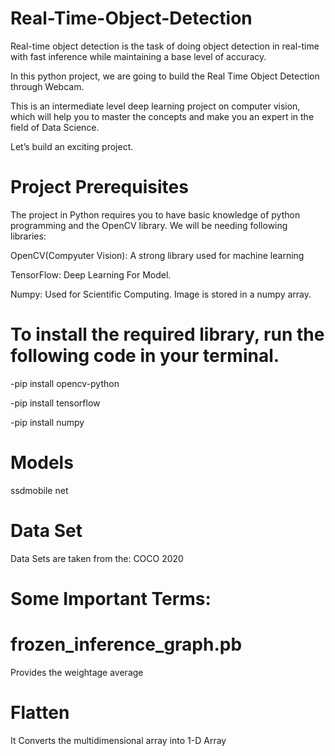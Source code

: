 # Real-Time-Object-Detection
Real-time object detection is the task of doing object detection in real-time with fast inference while maintaining a base level of accuracy.

In this python project, we are going to build the Real Time Object Detection through Webcam. 

This is an intermediate level deep learning project on computer vision, which will help you to master the concepts and make you an expert in the field of Data Science.

Let’s build an exciting project.

# Project Prerequisites
The project in Python requires you to have basic knowledge of python programming and the OpenCV library. We will be needing following libraries:

OpenCV(Compyuter Vision): A strong library used for machine learning

TensorFlow: Deep Learning For Model.

Numpy: Used for Scientific Computing. Image is stored in a numpy array.
# To install the required library, run the following code in your terminal.
-pip install opencv-python

-pip install tensorflow

-pip install numpy
# Models
ssdmobile net
# Data Set
Data Sets are taken from the: 
COCO 2020
# Some Important Terms: 
# frozen_inference_graph.pb
Provides the weightage average
# Flatten
It Converts the multidimensional array into 1-D Array

